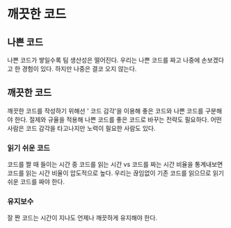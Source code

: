 # 깨끗한 코드

## 나쁜 코드

나쁜 코드가 쌓일수록 팀 생산성은 떨어진다. 우리는 나쁜 코드를 짜고 나중에 손보겠다고 한 경험이 있다. 하지만 나중은 결코 오지 않는다.

## 깨끗한 코드

깨끗한 코드를 작성하기 위해선 ' 코드 감각'을 이용해 좋은 코드와 나쁜 코드를 구분해야 한다. 절제와 규율을 적용해 나쁜 코드를 좋은 코드로 바꾸는 전략도 필요하다. 어떤 사람은 코드 감각을 타고나지만 노력이 필요한 사람도 있다.

### 읽기 쉬운 코드

코드를 짤 때 들이는 시간 중 코드를 읽는 시간 vs 코드를 짜는 시간 비율을 통계내보면 코드를 읽는 시간 비율이 압도적으로 높다. 우리는 끊임없이 기존 코드를 읽으므로 읽기 쉬운 코드를 짜야 한다.

### 유지보수

잘 짠 코드는 시간이 지나도 언제나 깨끗하게 유지해야 한다.
